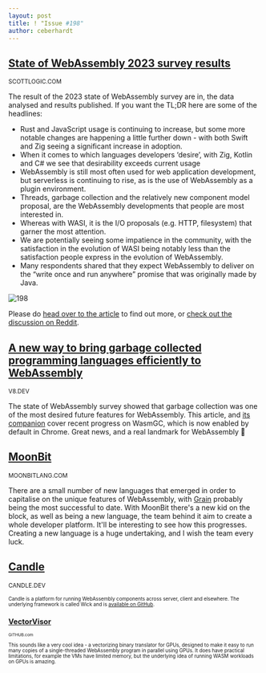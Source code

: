 ```yaml
---
layout: post
title: ! "Issue #198"
author: ceberhardt
---
```



## [State of WebAssembly 2023 survey results](https://blog.scottlogic.com/2023/10/18/the-state-of-webassembly-2023.html)

<small>SCOTTLOGIC.COM</small>

The result of the 2023 state of WebAssembly survey are in, the data analysed and results published. If you want the TL;DR here are some of the headlines:

 - Rust and JavaScript usage is continuing to increase, but some more notable changes are happening a little further down - with both Swift and Zig seeing a significant increase in adoption.
 - When it comes to which languages developers ‘desire’, with Zig, Kotlin and C# we see that desirability exceeds current usage
 - WebAssembly is still most often used for web application development, but serverless is continuing to rise, as is the use of WebAssembly as a plugin environment.
 - Threads, garbage collection and the relatively new component model proposal, are the WebAssembly developments that people are most interested in.
 - Whereas with WASI, it is the I/O proposals (e.g. HTTP, filesystem) that garner the most attention.
 - We are potentially seeing some impatience in the community, with the satisfaction in the evolution of WASI being notably less than the satisfaction people express in the evolution of WebAssembly.
 - Many respondents shared that they expect WebAssembly to deliver on the “write once and run anywhere” promise that was originally made by Java.

![198](https://wasmweekly.news/img/198.png)

Please do [head over to the article](https://blog.scottlogic.com/2023/10/18/the-state-of-webassembly-2023.html) to find out more, or [check out the discussion on Reddit](https://www.reddit.com/r/programming/comments/17ax4ek/the_state_of_webassembly_2023/).

## [A new way to bring garbage collected programming languages efficiently to WebAssembly](https://v8.dev/blog/wasm-gc-porting)

<small>V8.DEV</small>

The state of WebAssembly survey showed that garbage collection was one of the most desired future features for WebAssembly. This article, and [its companion](https://developer.chrome.com/blog/wasmgc/) cover recent progress on WasmGC, which is now enabled by default in Chrome. Great news, and a real landmark for WebAssembly 🎉

## [MoonBit](https://www.moonbitlang.com/)

<small>MOONBITLANG.COM</small>

There are a small number of new languages that emerged in order to capitalise on the unique features of WebAssembly, with [Grain](https://grain-lang.org/) probably being the most successful to date. With MoonBit there's a new kid on the block, as well as being a new language, the team behind it aim to create a whole developer platform. It'll be interesting to see how this progresses. Creating a new language is a huge undertaking, and I wish the team every luck.

## [Candle](https://candle.dev/)

<small>CANDLE.DEV<small>

Candle is a platform for running WebAssembly components across server, client and elsewhere. The underlying framework is called Wick and is [available on GitHub](https://github.com/candlecorp/wick).

## [VectorVisor](https://github.com/SamGinzburg/VectorVisor)

<small>GITHUB.com</small>

This sounds like a very cool idea - a vectorizing binary translator for GPUs, designed to make it easy to run many copies of a single-threaded WebAssembly program in parallel using GPUs. It does have practical limitations, for example the VMs have limited memory, but the underlying idea of running WASM workloads on GPUs is amazing.

